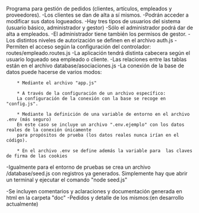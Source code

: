 Programa para gestión de pedidos (clientes, artículos, empleados y proveedores).
-Los clientes se dan de alta a sí mismos. 
-Podrán acceder a modificar sus datos logueados.
-Hay tres tipos de usuarios del sistema (usuario básico, administrador y gestor)
-Sólo el administrador podrá dar de alta a empleados. 
-El administrador tiene también los permisos de gestor.
-Los distintos niveles de autorización se definen en el archivo auth.js
-Permiten el acceso según la configuración del controlador: routes/empleado.routes.js
-La aplicación tendrá distinta cabecera según el usuario logueado sea empleado o cliente.
-Las relaciones entre las tablas están en el archivo database/asociaciones.js
-La conexión de la base de datos puede hacerse de varios modos:

        * Mediante el archivo "app.js"

        * A través de la configuración de un archivo específico:
        La configuración de la conexión con la base se recoge en "config.js".

        * Mediante la definición de una variable de entorno en el archivo .env (más seguro)
        En este caso se incluye un archivo ".env.ejemplo" con los datos reales de la conexión únicamente
        para propósitos de prueba (los datos reales nunca irían en el código).

        * En el archivo .env se define además la variable para  las claves de firma de las cookies


-Igualmente para el entorno de pruebas se crea un archivo /database/seed.js con registros ya generados.
Simplemente hay que abrir un terminal y ejecutar el comando "node seed.js"

-Se incluyen comentarios y aclaraciones y documentación generada en html en la carpeta "doc"
-Pedidos y detalle de los mismos:(en desarrollo actualmente)

